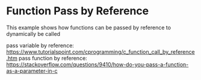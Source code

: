 # Function Pass by Reference

This example shows how functions can be passed by reference to dynamically be called

pass variable by reference: https://www.tutorialspoint.com/cprogramming/c_function_call_by_reference.htm
pass function by reference: https://stackoverflow.com/questions/9410/how-do-you-pass-a-function-as-a-parameter-in-c